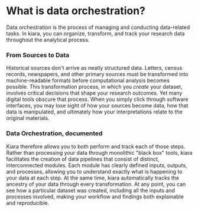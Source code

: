 # What is data orchestration?

Data orchestration is the process of managing and conducting data-related tasks. In kiara, you can organize, transform, and track your research data throughout the analytical process.

### From Sources to Data

Historical sources don't arrive as neatly structured data. Letters, census records, newspapers, and other primary sources must be transformed into machine-readable formats before computational analysis becomes possible. This transformation process, in which you _create_ your dataset, involves critical decisions that shape your research outcomes. Yet many digital tools obscure that process. When you simply click through software interfaces, you may lose sight of how your sources become data, how that data is manipulated, and ultimately how your interpretations relate to the original materials.

### Data Orchestration, documented

Kiara therefore allows you to both perform and track each of those steps. Rather than processing your data through monolithic "black box" tools, kiara facilitates the creation of data pipelines that consist of distinct, interconnected modules. Each module has clearly defined inputs, outputs, and processes, allowing you to understand exactly what is happening to your data at each step. At the same time, kiara automatically tracks the ancestry of your data through every transformation. At any point, you can see how a particular dataset was created, including all the inputs and processes involved, making your workflow and findings both explainable and reproducible.
